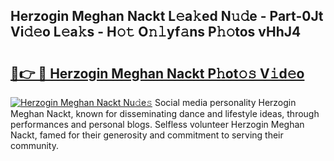 ## Herzogin Meghan Nackt L𝚎a𝚔ed N𝚞𝚍e - Part-0Jt Vi𝚍𝚎o L𝚎a𝚔s - H𝚘𝚝 O𝚗𝚕yf𝚊ns P𝚑𝚘tos vHhJ4

# <h2><a href="http://kf2x3v.oniu.top/?m=Herzogin+Meghan+Nackt">🔗👉 🔴 Herzogin Meghan Nackt P𝚑ot𝚘𝚜 V𝚒d𝚎o</a></h2>

[![Herzogin Meghan Nackt Nu𝚍e𝚜](https://i.imgur.com/0qMVB7G.gif)](http://kf2x3v.oniu.top/?m=Herzogin+Meghan+Nackt)
Social media personality Herzogin Meghan Nackt, known for disseminating dance and lifestyle ideas, through performances and personal blogs. Selfless volunteer Herzogin Meghan Nackt, famed for their generosity and commitment to serving their community.  
